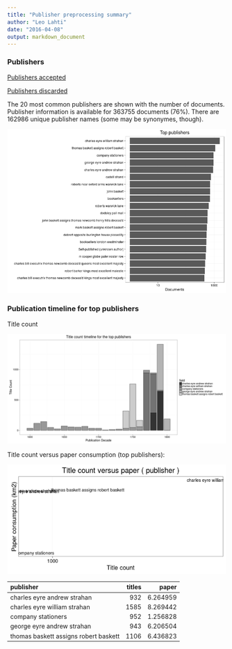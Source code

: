 ```yaml
---
title: "Publisher preprocessing summary"
author: "Leo Lahti"
date: "2016-04-08"
output: markdown_document
---
```



### Publishers

[Publishers accepted](output.tables/publisher_accepted.csv)

[Publishers discarded](output.tables/publisher_discarded.csv)



The 20 most common publishers are shown with the number of documents. Publisher information is available for 363755 documents (76%). There are 162986 unique publisher names (some may be synonymes, though).


![plot of chunk summarypublisher2](figure/summarypublisher2-1.png)

### Publication timeline for top publishers

Title count

![plot of chunk summaryTop10pubtimeline](figure/summaryTop10pubtimeline-1.png)



Title count versus paper consumption (top publishers):

![plot of chunk publishertitlespapers](figure/publishertitlespapers-1.png)

|publisher                             | titles|    paper|
|:-------------------------------------|------:|--------:|
|charles eyre andrew strahan           |    932| 6.264959|
|charles eyre william strahan          |   1585| 8.269442|
|company stationers                    |    952| 1.256828|
|george eyre andrew strahan            |    943| 6.206504|
|thomas baskett assigns robert baskett |   1106| 6.436823|
